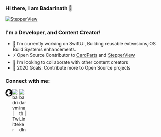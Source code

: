 ### Hi there, I am Badarinath 👋

[![StepperView](https://img.shields.io/badge/StepperView-160-green)](https://github.com/badrinathvm/StepperView)

### I'm a Developer, and Content Creator!

- 🔭 I’m currently working on SwiftUI, Building reusable extensions,iOS Build Systems enhancements. 
- ⚡  Open Source Contributor to [CardParts]( https://github.com/intuit/CardParts) and [StepperView](https://badrinathvm.github.io/StepperView/)
- 👯 I’m looking to collaborate with other content creators
- 🥅 2020 Goals: Contribute more to Open Source projects

<!--
**badrinathvm/badrinathvm** is a ✨ _special_ ✨ repository because its `README.md` (this file) appears on your GitHub profile.

Here are some ideas to get you started:

- 🔭 I’m currently working on ...
- 🌱 I’m currently learning ...
- 👯 I’m looking to collaborate on ...
- 🤔 I’m looking for help with ...
- 💬 Ask me about ...
- 📫 How to reach me: ...
- 😄 Pronouns: ...
- ⚡ Fun fact: ...
-->

### Connect with me:

[<img align="left" alt="codeSTACKr.com" width="22px" src="https://raw.githubusercontent.com/iconic/open-iconic/master/svg/globe.svg" />][website]
[<img align="left" alt="badrivm | Twitter" width="22px" src="https://cdn.jsdelivr.net/npm/simple-icons@v3/icons/twitter.svg" />][twitter]
[<img align="left" alt="badarinath | LinkedIn" width="22px" src="https://cdn.jsdelivr.net/npm/simple-icons@v3/icons/linkedin.svg" />][linkedin]

<br />



[twitter]: https://twitter.com/badrivm
[website]: https://medium.com/@badrinathvm
[linkedin]: https://www.linkedin.com/in/badarinath-venkatnarayansetty-abb79146/
[Swift]: https://swift.org/documentation/
